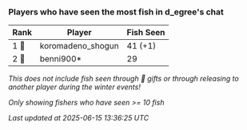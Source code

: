 ### Players who have seen the most fish in d_egree's chat
| Rank | Player | Fish Seen |
|------|--------|-----------|
| 1 🥇  | koromadeno_shogun  | 41 (+1) |
| 2 🥈  | benni900*  | 29 |

_This does not include fish seen through 🎁 gifts or through releasing to another player during the winter events!_

_Only showing fishers who have seen >= 10 fish_

_Last updated at 2025-06-15 13:36:25 UTC_